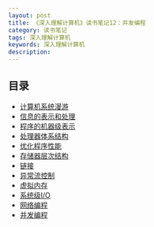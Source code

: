 ```yaml
---
layout: post
title: 《深入理解计算机》读书笔记12：并发编程
category: 读书笔记
tags: 深入理解计算机
keywords: 深入理解计算机
description:
---
```



## 目录

- [计算机系统漫游](/读书笔记/2021/04/13/《深入理解计算机》读书笔记-计算机系统漫游.html)
- [信息的表示和处理](/读书笔记/2021/04/13/《深入理解计算机》读书笔记-信息的表示和处理.html)
- [程序的机器级表示]()
- [处理器体系结构]()
- [优化程序性能]()
- [存储器层次结构]()
- [链接]()
- [异常流控制]()
- [虚拟内存]()
- [系统级I/O]()
- [网络编程]()
- [并发编程]()
